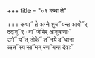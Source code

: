 +++
title = "०१ कथा ते"

+++
कथा᳓ ते अग्ने शुच᳓यन्त आयो᳓र्  
ददाशु᳓र् · वा᳓जेभिर् आशुषाणाः᳓  
उभे᳓ य᳓त् तोके᳓ त᳓नये द᳓धाना  
ऋत᳓स्य सा᳓मन् रण᳓यन्त देवाः᳓